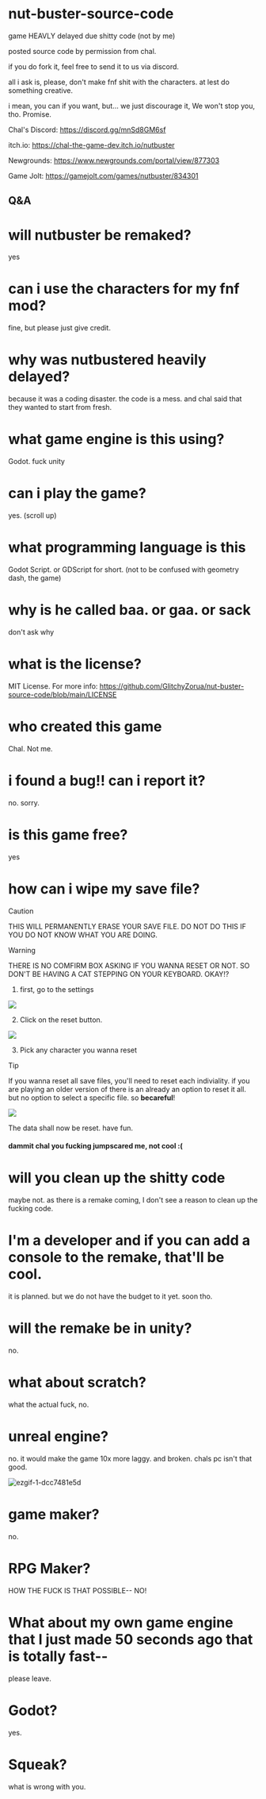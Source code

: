 # nut-buster-source-code
game HEAVLY delayed due shitty code (not by me)

posted source code by permission from chal.

if you do fork it, feel free to send it to us via discord.

all i ask is, please, don't make fnf shit with the characters. at lest do something creative.

i mean, you can if you want, but... we just discourage it, We won't stop you, tho. Promise.

Chal's Discord: https://discord.gg/mnSd8GM6sf

itch.io: https://chal-the-game-dev.itch.io/nutbuster

Newgrounds: https://www.newgrounds.com/portal/view/877303

Game Jolt: https://gamejolt.com/games/nutbuster/834301

## Q&A

# will nutbuster be remaked?
yes

# can i use the characters for my fnf mod?
fine, but please just give credit.

# why was nutbustered heavily delayed?
because it was a coding disaster. the code is a mess. and chal said that they wanted to start from fresh. 

# what game engine is this using?
Godot. fuck unity

# can i play the game?

yes. (scroll up)

# what programming language is this 

Godot Script. or GDScript for short. (not to be confused with geometry dash, the game)

# why is he called baa. or gaa. or sack

don't ask why

# what is the license?
MIT License. For more info: https://github.com/GlitchyZorua/nut-buster-source-code/blob/main/LICENSE

# who created this game

Chal. Not me.

# i found a bug!! can i report it?
no. sorry.

# is this game free?
yes

# how can i wipe my save file?

> [!CAUTION]
> THIS WILL PERMANENTLY ERASE YOUR SAVE FILE. DO NOT DO THIS IF YOU DO NOT KNOW WHAT YOU ARE DOING.

> [!WARNING]
> THERE IS NO COMFIRM BOX ASKING IF YOU WANNA RESET OR NOT. SO DON'T BE HAVING A CAT STEPPING ON YOUR KEYBOARD. OKAY!?


1. first, go to the settings

![](https://github.com/GlitchyZorua/GlitchyZorua.github.io/blob/main/projects/random/nb_0.PNG?raw=true)



2. Click on the reset button.

![](https://github.com/GlitchyZorua/GlitchyZorua.github.io/blob/main/projects/random/nb_1.png?raw=true)

3. Pick any character you wanna reset
> [!TIP]
> If you wanna reset all save files, you'll need to reset each indiviality. if you are playing an older version of there is an already an option to reset it all. but no option to select a specific file. so **becareful**!


![](https://github.com/GlitchyZorua/GlitchyZorua.github.io/blob/main/projects/random/nb_2.PNG?raw=true)

The data shall now be reset. have fun.


#### dammit chal you fucking jumpscared me, not cool :(


# will you clean up the shitty code

maybe not. as there is a remake coming, I don't see a reason to clean up the fucking code.


# I'm a developer and if you can add a console to the remake, that'll be cool.

it is planned. but we do not have the budget to it yet. soon tho.

# will the remake be in unity?
no.

# what about scratch?
what the actual fuck, no.

# unreal engine?
no. it would make the game 10x more laggy. and broken. chals pc isn't that good.

![ezgif-1-dcc7481e5d](https://github.com/GlitchyZorua/nut-buster-source-code/assets/54043124/a90a5f4d-c2e0-4cec-8349-3be61213b01c)


# game maker?
no.

# RPG Maker?
HOW THE FUCK IS THAT POSSIBLE-- NO!

# What about my own game engine that I just made 50 seconds ago that is totally fast--

please leave.

# Godot?

yes. 

# Squeak? 
what is wrong with you.

